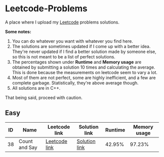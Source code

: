 # Leetcode-Problems
A place where I upload my [Leetcode](www.leetcode.com) problems solutions.

**Some notes:**
1. You can do whatever you want with whatever you find here.
2. The solutions are sometimes updated if I come up with a better idea. They're never updated if I find a better solution made by someone else, so this is not meant to be a list of perfect solutions.
3. The percentages shown under **Runtime** and **Memory usage** are obtained by submitting a solution 10 times and calculating the average. This is done because the measurements on leetcode seem to vary a lot.
4. Most of them are not perfect, some are highly inefficient, and a few are complete garbage. Statistically, they're above average though.
5. All solutions are in C++.

That being said, proceed with caution.  
## Easy
|ID|Name|Leetcode link|Solution link|Runtime|Memory usage|
|--|--|--|--|--|--|
|38|Count and Say|[Leetcode link](https://leetcode.com/problems/count-and-say/)| [Solution link](https://github.com/nullptr002/Leetcode-Problems/blob/master/Leetcode%20Problems/Easy/38.%20Count%20and%20Say.cpp)| 42.95%| 97.23%|
